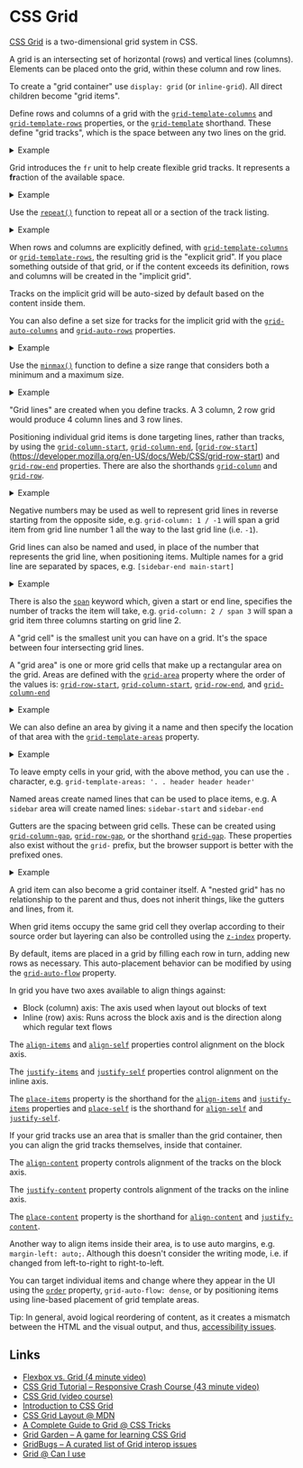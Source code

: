 # CSS Grid

[CSS Grid](https://developer.mozilla.org/en-US/docs/Web/CSS/CSS_Grid_Layout) is a two-dimensional grid system in CSS.

A grid is an intersecting set of horizontal (rows) and vertical lines (columns). Elements can be placed onto the grid, within these column and row lines.

To create a "grid container" use `display: grid` (or `inline-grid`). All direct children become "grid items".

Define rows and columns of a grid with the [`grid-template-columns`](https://developer.mozilla.org/en-US/docs/Web/CSS/grid-template-columns) and [`grid-template-rows`](https://developer.mozilla.org/en-US/docs/Web/CSS/grid-template-rows) properties, or the [`grid-template`](https://developer.mozilla.org/en-US/docs/Web/CSS/grid-template) shorthand. These define "grid tracks", which is the space between any two lines on the grid.

<details><summary>Example</summary>

```css
/* 4x4 grid, where each column track is 150px, and each row track is 50px */
.wrapper {
  display: grid;
  grid-template-columns: 150px 150px 150px 150px;
  grid-template-rows: 50px 50px 50px 50px;
}
```

</details>

Grid introduces the `fr` unit to help create flexible grid tracks. It represents a **fr**action of the available space.

<details><summary>Example</summary>

```css
/* 4 column grid, where all column track are the same size: 1/4 of the container size */
.wrapper {
  display: grid;
  grid-template-columns: 1fr 1fr 1fr 1fr;
}
```

</details>

Use the [`repeat()`](https://developer.mozilla.org/en-US/docs/Web/CSS/repeat) function to repeat all or a section of the track listing.

<details><summary>Example</summary>

```css
/* 4 column grid, where all column track are the same size: 1/4 of the container size */
.wrapper {
  display: grid;
  grid-template-columns: repeat(4, 1fr);
}

/* Same as above */
.wrapper {
  display: grid;
  grid-template-columns: 1fr repeat(1, 1fr 1fr 1fr);
}

/* Same as above */
.wrapper {
  display: grid;
  grid-template-columns: repeat(2, 1fr) 1fr 1fr;
}
```

</details>

When rows and columns are explicitly defined, with [`grid-template-columns`](https://developer.mozilla.org/en-US/docs/Web/CSS/grid-template-columns) or [`grid-template-rows`](https://developer.mozilla.org/en-US/docs/Web/CSS/grid-template-rows), the resulting grid is the "explicit grid". If you place something outside of that grid, or if the content exceeds its definition, rows and columns will be created in the "implicit grid".

Tracks on the implicit grid will be auto-sized by default based on the content inside them.

You can also define a set size for tracks for the implicit grid with the [`grid-auto-columns`](https://developer.mozilla.org/en-US/docs/Web/CSS/grid-auto-columns) and [`grid-auto-rows`](https://developer.mozilla.org/en-US/docs/Web/CSS/grid-auto-rows) properties.

<details><summary>Example</summary>

```css
/* 4 column grid, where all column track are the same size: 1/4 of the container size */
/* Rows in the implicit grid will be 100px tall */
.wrapper {
  display: grid;
  grid-template-columns: repeat(4, 1fr);
  grid-auto-rows: 100px
}
```

</details>

Use the [`minmax()`](https://developer.mozilla.org/en-US/docs/Web/CSS/minmax) function to define a size range that considers both a minimum and a maximum size.

<details><summary>Example</summary>

```css
/* 4 column grid, where all column track are the same size: 1/4 of the container size */
/* Rows in the implicit grid will be at least 100px tall, while having a maximum of its content size */
.wrapper {
  display: grid;
  grid-template-columns: repeat(4, 1fr);
  grid-auto-rows: minmax(100px, auto);
}
```

</details>

"Grid lines" are created when you define tracks. A 3 column, 2 row grid would produce 4 column lines and 3 row lines.

Positioning individual grid items is done targeting lines, rather than tracks, by using the [`grid-column-start`](https://developer.mozilla.org/en-US/docs/Web/CSS/grid-column-start), [`grid-column-end`](https://developer.mozilla.org/en-US/docs/Web/CSS/grid-column-end), [[`grid-row-start`](https://developer.mozilla.org/en-US/docs/Web/CSS/grid-row-start)](https://developer.mozilla.org/en-US/docs/Web/CSS/grid-row-start) and [`grid-row-end`](https://developer.mozilla.org/en-US/docs/Web/CSS/grid-row-end) properties. There are also the shorthands [`grid-column`](https://developer.mozilla.org/en-US/docs/Web/CSS/grid-column) and [`grid-row`](https://developer.mozilla.org/en-US/docs/Web/CSS/grid-row).

<details><summary>Example</summary>

```html
<div class="wrapper">
  <div class="item1">Item 1</div>
  <div class="item2">Item 2</div>
  <div class="item3">Item 3</div>
  <div class="item4">Item 4</div>
</div>
```

```css
.wrapper {
  display: grid;
  grid-template-columns: repeat(3, 1fr);
}

.item1 {
  grid-column-start: 1;
  grid-column-end: 3;
}

.item2 {
  grid-column-start: 3;
  grid-column-end: 4;
  grid-row-start: 1;
  grid-row-end: 3;
}
```

</details>

Negative numbers may be used as well to represent grid lines in reverse starting from the opposite side, e.g. `grid-column: 1 / -1` will span a grid item from grid line number 1 all the way to the last grid line (i.e. `-1`).

Grid lines can also be named and used, in place of the number that represents the grid line, when positioning items. Multiple names for a grid line are separated by spaces, e.g. `[sidebar-end main-start]`

<details><summary>Example</summary>

```css
.wrapper {
  display: grid;
  grid-template-columns: [start] 1fr [middle] 1fr [end];
}

.item1 {
  grid-column: start / middle;
}

.item2 {
  grid-column: middle / end;
}
```

</details>

There is also the [`span`](https://developer.mozilla.org/en-US/docs/Web/CSS/CSS_Grid_Layout/Line-based_Placement_with_CSS_Grid#Using_the_span_keyword) keyword which, given a start or end line, specifies the number of tracks the item will take, e.g. `grid-column: 2 / span 3` will span a grid item three columns starting on grid line 2.

A "grid cell" is the smallest unit you can have on a grid. It's the space between four intersecting grid lines.

A "grid area" is one or more grid cells that make up a rectangular area on the grid. Areas are defined with the [`grid-area`](https://developer.mozilla.org/en-US/docs/Web/CSS/grid-area) property where the order of the values is: [`grid-row-start`](https://developer.mozilla.org/en-US/docs/Web/CSS/grid-row-start), [`grid-column-start`](https://developer.mozilla.org/en-US/docs/Web/CSS/grid-column-start), [`grid-row-end`](https://developer.mozilla.org/en-US/docs/Web/CSS/grid-row-end), and [`grid-column-end`](https://developer.mozilla.org/en-US/docs/Web/CSS/grid-column-end)

<details><summary>Example</summary>

```html
<div class="wrapper">
  <header class="header">Header</header>
  <aside class="sidebar">Sidebar</aside>
  <main class="main">Main</main>
  <footer class="footer">Footer</footer>
</div>
```

```css
/*
  5 column grid, where:
    - The header spans all 5 columns
    - On the next row, the sidebar spans 1 column and the main content the remaining 4 columns
    - And finally, on another row, the footer spans all 5 columns
*/
.wrapper {
  display: grid;
  grid-template-columns: repeat(5, 1fr);
}

.header {
  grid-area: 1 / 1 / 1 / 6;
}

.sidebar {
  grid-area: 2 / 1 / 3 / 2;
}

.main {
  grid-area: 2 / 2 / 3 / 6;
}

.footer {
  grid-area: 3 / 1 / 4 / 6;
}
```

</details>

We can also define an area by giving it a name and then specify the location of that area with the [`grid-template-areas`](https://developer.mozilla.org/en-US/docs/Web/CSS/grid-template-areas) property.

<details><summary>Example</summary>

```html
<div class="wrapper">
  <header class="header">Header</header>
  <aside class="sidebar">Sidebar</aside>
  <main class="main">Main</main>
  <footer class="footer">Footer</footer>
</div>
```

```css
/*
  5 column grid, where:
    - The header spans all 5 columns
    - On the next row, the sidebar spans 1 column and the main content the remaining 4 columns
    - And finally, on another row, the footer spans all 5 columns
*/
.wrapper {
  display: grid;
  grid-template-columns: repeat(5, 1fr);
  grid-template-areas:
    'header header header header header'
    'sidebar main main main main'
    'footer footer footer footer footer';
}

.header {
  grid-area: header;
}

.sidebar {
  grid-area: sidebar;
}

.main {
  grid-area: main;
}

.footer {
  grid-area: footer;
}
```

</details>

To leave empty cells in your grid, with the above method, you can use the `.` character, e.g. `grid-template-areas: '. . header header header'`

Named areas create named lines that can be used to place items, e.g. A `sidebar` area will create named lines: `sidebar-start` and `sidebar-end`

Gutters are the spacing between grid cells. These can be created using [`grid-column-gap`](https://developer.mozilla.org/en-US/docs/Web/CSS/grid-column-gap), [`grid-row-gap`](https://developer.mozilla.org/en-US/docs/Web/CSS/grid-row-gap), or the shorthand [`grid-gap`](https://developer.mozilla.org/en-US/docs/Web/CSS/grid-gap). These properties also exist without the `grid-` prefix, but the browser support is better with the prefixed ones.

<details><summary>Example</summary>

```css
/* A 4 column grid, where there is 20px of space between columns and rows */
.wrapper {
  display: grid;
  grid-template-columns: repeat(4, 1fr);
  column-gap: 20px;
  row-gap: 20px;
}
```

</details>

A grid item can also become a grid container itself. A "nested grid" has no relationship to the parent and thus, does not inherit things, like the gutters and lines, from it.

When grid items occupy the same grid cell they overlap according to their source order but layering can also be controlled using the [`z-index`](https://developer.mozilla.org/en-US/docs/Web/CSS/z-index) property.

By default, items are placed in a grid by filling each row in turn, adding new rows as necessary. This auto-placement behavior can be modified by using the [`grid-auto-flow`](https://developer.mozilla.org/en-US/docs/Web/CSS/grid-auto-flow) property.

In grid you have two axes available to align things against:

* Block (column) axis: The axis used when layout out blocks of text
* Inline (row) axis: Runs across the block axis and is the direction along which regular text flows

The [`align-items`](https://developer.mozilla.org/en-US/docs/Web/CSS/align-items) and [`align-self`](https://developer.mozilla.org/en-US/docs/Web/CSS/align-self) properties control alignment on the block axis.

The [`justify-items`](https://developer.mozilla.org/en-US/docs/Web/CSS/justify-items) and [`justify-self`](https://developer.mozilla.org/en-US/docs/Web/CSS/justify-self) properties control alignment on the inline axis.

The [`place-items`](https://developer.mozilla.org/en-US/docs/Web/CSS/place-items) property is the shorthand for the [`align-items`](https://developer.mozilla.org/en-US/docs/Web/CSS/align-items) and [`justify-items`](https://developer.mozilla.org/en-US/docs/Web/CSS/justify-items) properties and [`place-self`](https://developer.mozilla.org/en-US/docs/Web/CSS/place-self) is the shorthand for [`align-self`](https://developer.mozilla.org/en-US/docs/Web/CSS/align-self) and [`justify-self`](https://developer.mozilla.org/en-US/docs/Web/CSS/justify-self).

If your grid tracks use an area that is smaller than the grid container, then you can align the grid tracks themselves, inside that container.

The [`align-content`](https://developer.mozilla.org/en-US/docs/Web/CSS/align-content) property controls alignment of the tracks on the block axis.

The [`justify-content`](https://developer.mozilla.org/en-US/docs/Web/CSS/justify-content) property controls alignment of the tracks on the inline axis.

The [`place-content`](https://developer.mozilla.org/en-US/docs/Web/CSS/place-content) property is the shorthand for [`align-content`](https://developer.mozilla.org/en-US/docs/Web/CSS/align-content) and [`justify-content`](https://developer.mozilla.org/en-US/docs/Web/CSS/justify-content).

Another way to align items inside their area, is to use auto margins, e.g. `margin-left: auto;`. Although this doesn't consider the writing mode, i.e. if changed from left-to-right to right-to-left.

You can target individual items and change where they appear in the UI using the [`order`](https://developer.mozilla.org/en-US/docs/Web/CSS/order) property, `grid-auto-flow: dense`, or by positioning items using line-based placement of grid template areas.

Tip: In general, avoid logical reordering of content, as it creates a mismatch between the HTML and the visual output, and thus, [accessibility issues](https://developer.mozilla.org/en-US/docs/Web/CSS/CSS_Grid_Layout/CSS_Grid_Layout_and_Accessibility).

## Links

* [Flexbox vs. Grid (4 minute video)](https://university.webflow.com/lesson/flex-vs-grid)
* [CSS Grid Tutorial – Responsive Crash Course (43 minute video)](https://www.youtube.com/watch?v=SPFDLHNm5KQ)
* [CSS Grid (video course)](https://cssgrid.io/)
* [Introduction to CSS Grid](https://mozilladevelopers.github.io/playground/css-grid)
* [CSS Grid Layout @ MDN](https://developer.mozilla.org/en-US/docs/Web/CSS/CSS_Grid_Layout)
* [A Complete Guide to Grid @ CSS Tricks](https://css-tricks.com/snippets/css/complete-guide-grid/)
* [Grid Garden – A game for learning CSS Grid](https://cssgridgarden.com/)
* [GridBugs – A curated list of Grid interop issues](https://github.com/rachelandrew/gridbugs)
* [Grid @ Can I use](https://caniuse.com/#feat=css-grid)
